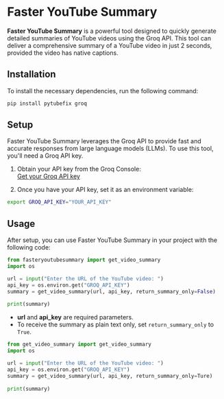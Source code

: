 # Faster YouTube Summary

**Faster YouTube Summary** is a powerful tool designed to quickly generate detailed summaries of YouTube videos using the Groq API. This tool can deliver a comprehensive summary of a YouTube video in just 2 seconds, provided the video has native captions.

## Installation

To install the necessary dependencies, run the following command:

```bash
pip install pytubefix groq
```

## Setup

Faster YouTube Summary leverages the Groq API to provide fast and accurate responses from large language models (LLMs). To use this tool, you'll need a Groq API key.

1. Obtain your API key from the Groq Console:  
   [Get your Groq API key](https://console.groq.com/keys)

2. Once you have your API key, set it as an environment variable:

```bash
export GROQ_API_KEY="YOUR_API_KEY"
```

## Usage

After setup, you can use Faster YouTube Summary in your project with the following code:

```python
from fasteryoutubesummary import get_video_summary
import os  

url = input("Enter the URL of the YouTube video: ")
api_key = os.environ.get("GROQ_API_KEY")
summary = get_video_summary(url, api_key, return_summary_only=False)
  
print(summary)
```

- **url** and **api_key** are required parameters.
- To receive the summary as plain text only, set `return_summary_only` to `True`.

```python
from get_video_summary import get_video_summary
import os  

url = input("Enter the URL of the YouTube video: ")
api_key = os.environ.get("GROQ_API_KEY")
summary = get_video_summary(url, api_key, return_summary_only=Ture)
  
print(summary)
```
